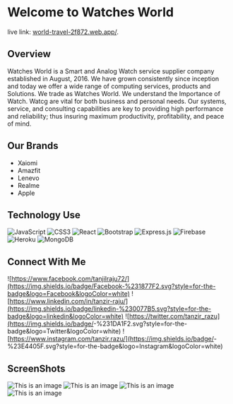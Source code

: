 # Welcome to Watches World

live link: [world-travel-2f872.web.app/](https://world-travel-2f872.web.app/).

## Overview

Watches World is a Smart and Analog Watch service supplier company established in August, 2016. We have grown consistently since inception and today we offer a wide range of computing services, products and Solutions. We trade as Watches World. We understand the Importance of Watch. Watcg are vital for both business and personal needs. Our systems, service, and consulting capabilities are key to providing high performance and reliability; thus insuring maximum productivity, profitability, and peace of mind.

## Our Brands

- Xaiomi
- Amazfit
- Lenevo
- Realme
- Apple

## Technology Use

![JavaScript](https://img.shields.io/badge/javascript-%23323330.svg?style=for-the-badge&logo=javascript&logoColor=%23F7DF1E)
![CSS3](https://img.shields.io/badge/css3-%231572B6.svg?style=for-the-badge&logo=css3&logoColor=white)
![React](https://img.shields.io/badge/react-%2320232a.svg?style=for-the-badge&logo=react&logoColor=%2361DAFB)
![Bootstrap](https://img.shields.io/badge/bootstrap-%23563D7C.svg?style=for-the-badge&logo=bootstrap&logoColor=white)
![Express.js](https://img.shields.io/badge/express.js-%23404d59.svg?style=for-the-badge&logo=express&logoColor=%2361DAFB)
![Firebase](https://img.shields.io/badge/firebase-%23039BE5.svg?style=for-the-badge&logo=firebase)
![Heroku](https://img.shields.io/badge/heroku-%23430098.svg?style=for-the-badge&logo=heroku&logoColor=white)
![MongoDB](https://img.shields.io/badge/MongoDB-%234ea94b.svg?style=for-the-badge&logo=mongodb&logoColor=white)

## Connect With Me

![https://www.facebook.com/tanjilraju72/](https://img.shields.io/badge/Facebook-%231877F2.svg?style=for-the-badge&logo=Facebook&logoColor=white)
![https://www.linkedin.com/in/tanzir-raju/](https://img.shields.io/badge/linkedin-%230077B5.svg?style=for-the-badge&logo=linkedin&logoColor=white)
![https://twitter.com/tanzir_razu](https://img.shields.io/badge/<handle>-%231DA1F2.svg?style=for-the-badge&logo=Twitter&logoColor=white)
![https://www.instagram.com/tanzir.razu/](https://img.shields.io/badge/<handle>-%23E4405F.svg?style=for-the-badge&logo=Instagram&logoColor=white)

## ScreenShots

![This is an image](https://i.ibb.co/DMKysBD/screencapture-localhost-3000-home-2021-10-30-13-39-11.png)
![This is an image](https://i.ibb.co/qyn3dk0/screencapture-localhost-3000-login-2021-10-30-13-41-29.png)
![This is an image](https://i.ibb.co/w7DwYjJ/screencapture-localhost-3000-tours-2021-10-30-13-41-45.png)
![This is an image](https://i.ibb.co/RhWn1S6/screencapture-localhost-3000-addtours-2021-10-30-13-41-01.png)
